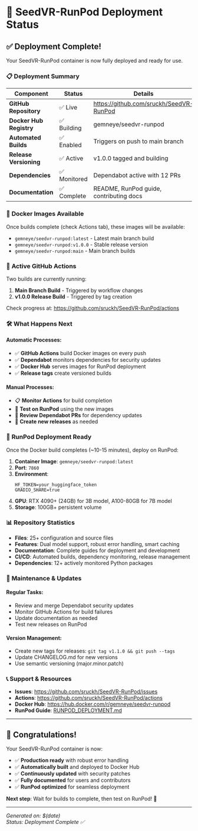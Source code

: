 # 🚀 SeedVR-RunPod Deployment Status

## ✅ **Deployment Complete!**

Your SeedVR-RunPod container is now fully deployed and ready for use.

### 📋 **Deployment Summary**

| Component | Status | Details |
|-----------|--------|---------|
| **GitHub Repository** | ✅ Live | https://github.com/sruckh/SeedVR-RunPod |
| **Docker Hub Registry** | ✅ Building | gemneye/seedvr-runpod |
| **Automated Builds** | ✅ Enabled | Triggers on push to main branch |
| **Release Versioning** | ✅ Active | v1.0.0 tagged and building |
| **Dependencies** | ✅ Monitored | Dependabot active with 12 PRs |
| **Documentation** | ✅ Complete | README, RunPod guide, contributing docs |

### 🐳 **Docker Images Available**

Once builds complete (check Actions tab), these images will be available:

- `gemneye/seedvr-runpod:latest` - Latest main branch build
- `gemneye/seedvr-runpod:v1.0.0` - Stable release version
- `gemneye/seedvr-runpod:main` - Main branch builds

### 🔄 **Active GitHub Actions**

Two builds are currently running:
1. **Main Branch Build** - Triggered by workflow changes
2. **v1.0.0 Release Build** - Triggered by tag creation

Check progress at: https://github.com/sruckh/SeedVR-RunPod/actions

### 🛠️ **What Happens Next**

#### Automatic Processes:
- ✅ **GitHub Actions** build Docker images on every push
- ✅ **Dependabot** monitors dependencies for security updates
- ✅ **Docker Hub** serves images for RunPod deployment
- ✅ **Release tags** create versioned builds

#### Manual Processes:
- 📋 **Monitor Actions** for build completion
- 🧪 **Test on RunPod** using the new images
- 📝 **Review Dependabot PRs** for dependency updates
- 🎯 **Create new releases** as needed

### 🚀 **RunPod Deployment Ready**

Once the Docker build completes (~10-15 minutes), deploy on RunPod:

1. **Container Image**: `gemneye/seedvr-runpod:latest`
2. **Port**: `7860`
3. **Environment**: 
   ```
   HF_TOKEN=your_huggingface_token
   GRADIO_SHARE=true
   ```
4. **GPU**: RTX 4090+ (24GB) for 3B model, A100-80GB for 7B model
5. **Storage**: 100GB+ persistent volume

### 📊 **Repository Statistics**

- **Files**: 25+ configuration and source files
- **Features**: Dual model support, robust error handling, smart caching
- **Documentation**: Complete guides for deployment and development
- **CI/CD**: Automated builds, dependency monitoring, release management
- **Dependencies**: 12+ actively monitored Python packages

### 🔧 **Maintenance & Updates**

#### Regular Tasks:
- Review and merge Dependabot security updates
- Monitor GitHub Actions for build failures
- Update documentation as needed
- Test new releases on RunPod

#### Version Management:
- Create new tags for releases: `git tag v1.1.0 && git push --tags`
- Update CHANGELOG.md for new versions
- Use semantic versioning (major.minor.patch)

### 📞 **Support & Resources**

- **Issues**: https://github.com/sruckh/SeedVR-RunPod/issues
- **Actions**: https://github.com/sruckh/SeedVR-RunPod/actions
- **Docker Hub**: https://hub.docker.com/r/gemneye/seedvr-runpod
- **RunPod Guide**: [RUNPOD_DEPLOYMENT.md](RUNPOD_DEPLOYMENT.md)

---

## 🎉 **Congratulations!**

Your SeedVR-RunPod container is now:
- ✅ **Production ready** with robust error handling
- ✅ **Automatically built** and deployed to Docker Hub
- ✅ **Continuously updated** with security patches
- ✅ **Fully documented** for users and contributors
- ✅ **RunPod optimized** for seamless deployment

**Next step**: Wait for builds to complete, then test on RunPod! 🚀

---

*Generated on: $(date)*  
*Status: Deployment Complete ✅*